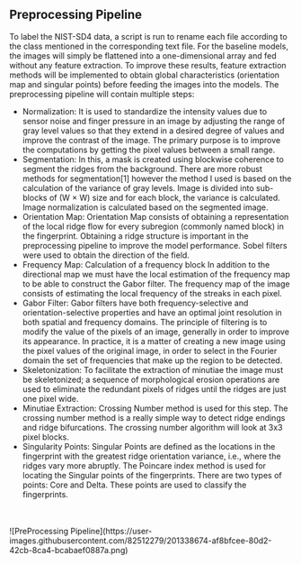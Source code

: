 ## Preprocessing Pipeline
To label the NIST-SD4 data, a script is run to rename each file according to the class mentioned
in the corresponding text file.
For the baseline models, the images will simply be flattened into a one-dimensional array and fed
without any feature extraction. To improve these results, feature extraction methods will be
implemented to obtain global characteristics (orientation map and singular points) before feeding
the images into the models.
The preprocessing pipeline will contain multiple steps:
- Normalization: It is used to standardize the intensity values due to sensor noise and finger
pressure in an image by adjusting the range of gray level values so that they extend in a
desired degree of values and improve the contrast of the image. The primary purpose is to
improve the computations by getting the pixel values between a small range.
- Segmentation: In this, a mask is created using blockwise coherence to segment the ridges
from the background. There are more robust methods for segmentation[1] however the
method I used is based on the calculation of the variance of gray levels. Image is divided
into sub-blocks of (W × W) size and for each block, the variance is calculated. Image
normalization is calculated based on the segmented image.
- Orientation Map: Orientation Map consists of obtaining a representation of the local ridge
flow for every subregion (commonly named block) in the fingerprint. Obtaining a ridge
structure is important in the preprocessing pipeline to improve the model performance.
Sobel filters were used to obtain the direction of the field.
- Frequency Map: Calculation of a frequency block In addition to the directional map we
must have the local estimation of the frequency map to be able to construct the Gabor
filter. The frequency map of the image consists of estimating the local frequency of the
streaks in each pixel.
- Gabor Filter: Gabor filters have both frequency-selective and orientation-selective
properties and have an optimal joint resolution in both spatial and frequency domains.
The principle of filtering is to modify the value of the pixels of an image, generally in
order to improve its appearance. In practice, it is a matter of creating a new image using
the pixel values of the original image, in order to select in the Fourier domain the set of
frequencies that make up the region to be detected.
- Skeletonization: To facilitate the extraction of minutiae the image must be skeletonized; a
sequence of morphological erosion operations are used to eliminate the redundant pixels
of ridges until the ridges are just one pixel wide.
- Minutiae Extraction: Crossing Number method is used for this step. The crossing number
method is a really simple way to detect ridge endings and ridge bifurcations. The crossing
number algorithm will look at 3x3 pixel blocks.
- Singularity Points: Singular Points are defined as the locations in the fingerprint with the
greatest ridge orientation variance, i.e., where the ridges vary more abruptly. The
Poincare index method is used for locating the Singular points of the fingerprints. There
are two types of points: Core and Delta. These points are used to classify the fingerprints.

<br/>
<br/>
![PreProcessing Pipeline](https://user-images.githubusercontent.com/82512279/201338674-af8bfcee-80d2-42cb-8ca4-bcabaef0887a.png)
